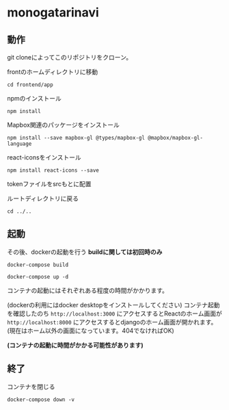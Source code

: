 # monogatarinavi

## 動作
git cloneによってこのリポジトリをクローン。

frontのホームディレクトリに移動
```
cd frontend/app
```

npmのインストール
```
npm install
```

Mapbox関連のパッケージをインストール
```
npm install --save mapbox-gl @types/mapbox-gl @mapbox/mapbox-gl-language
```

react-iconsをインストール
```
npm install react-icons --save
```

tokenファイルをsrcもとに配置

ルートディレクトリに戻る
```
cd ../..
```

## 起動

その後、dockerの起動を行う
**buildに関しては初回時のみ**
```
docker-compose build
```

```
docker-compose up -d
```
コンテナの起動にはそれぞれある程度の時間がかかります。

(dockerの利用にはdocker desktopをインストールしてください)
コンテナ起動を確認したのち
`http://localhost:3000`
にアクセスするとReactのホーム画面が
`http://localhost:8000`
にアクセスするとdjangoのホーム画面が開かれます。(現在はホーム以外の画面になっています。404でなければOK)

**(コンテナの起動に時間がかかる可能性があります)**

## 終了
コンテナを閉じる
```
docker-compose down -v
```
